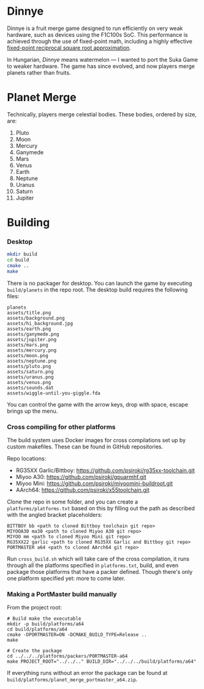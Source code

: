 # Dinnye

Dinnye is a fruit merge game designed to run efficiently on very weak hardware, such as devices using the F1C100s SoC. This performance is achieved through the use of fixed-point math, including a highly effective [fixed-point reciprocal square root approximation](docs/rsqrt.md).

In Hungarian, *Dinnye* means watermelon — I wanted to port the Suka Game to weaker hardware. The game has since evolved, and now players merge planets rather than fruits.

# Planet Merge

Technically, players merge celestial bodies. These bodies, ordered by size, are:

1. Pluto
2. Moon
3. Mercury
4. Ganymede
5. Mars
6. Venus
7. Earth
8. Neptune
9. Uranus
10. Saturn
11. Jupiter

# Building

### Desktop

```bash
mkdir build
cd build
cmake ..
make
```

There is no packager for desktop. You can launch the game by executing `build/planets` in the repo root.
The desktop build requires the following files:

```
planets
assets/title.png
assets/background.png
assets/hi_background.jpg
assets/earth.png
assets/ganymede.png
assets/jupiter.png
assets/mars.png
assets/mercury.png
assets/moon.png
assets/neptune.png
assets/pluto.png
assets/saturn.png
assets/uranus.png
assets/venus.png
assets/sounds.dat
assets/wiggle-until-you-giggle.fda
```

You can control the game with the arrow keys, drop with space, escape brings up the menu.

### Cross compiling for other platforms

The build system uses Docker images for cross compilations set up by custom makefiles. These can be found in GitHub repositories.

Repo locations:

- RG35XX Garlic/Bittboy: https://github.com/psiroki/rg35xx-toolchain.git
- Miyoo A30: https://github.com/psiroki/gpuarmhf.git
- Miyoo Mini: https://github.com/psiroki/miyoomini-buildroot.git
- AArch64: https://github.com/psiroki/x55toolchain.git

Clone the repo in some folder, and you can create a `platforms/platforms.txt` based on this by filling out the path as
described with the angled bracket placeholders:

```
BITTBOY bb <path to cloned Bittboy toolchain git repo>
MIYOOA30 ma30 <path to cloned Miyoo A30 git repo>
MIYOO mm <path to cloned Miyoo Mini git repo>
RG35XX22 garlic <path to cloned RG35XX Garlic and Bittboy git repo>
PORTMASTER a64 <path to cloned AArch64 git repo>
```

Run `cross_build.sh` which will take care of the cross compilation, it runs through all the platforms specified in `platforms.txt`,
build, and even package those platforms that have a packer defined. Though there's only one platform specified yet: more to come later.

### Making a PortMaster build manually

From the project root:

```
# Build make the executable
mkdir -p build/platforms/a64
cd build/platforms/a64
cmake -DPORTMASTER=ON -DCMAKE_BUILD_TYPE=Release ..
make

# Create the package
cd ../../../platforms/packers/PORTMASTER-a64
make PROJECT_ROOT="../../.." BUILD_DIR="../../../build/platforms/a64"
```

If everything runs without an error the package can be found at `build/platforms/planet_merge_portmaster_a64.zip`.
